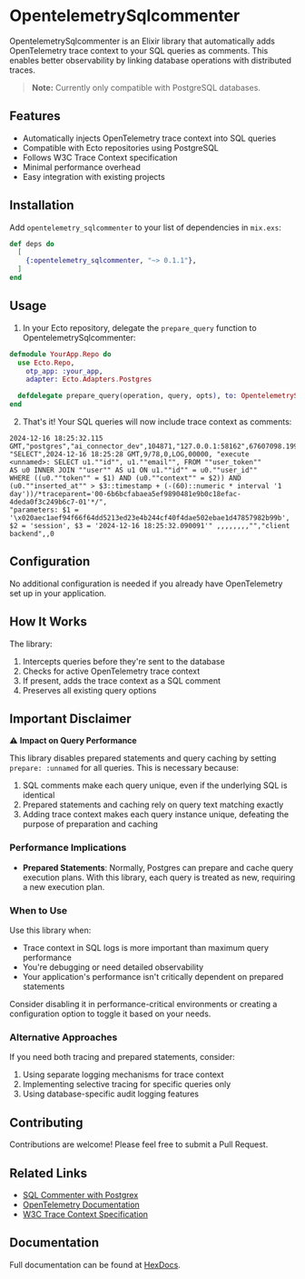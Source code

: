 # OpentelemetrySqlcommenter

OpentelemetrySqlcommenter is an Elixir library that automatically adds
OpenTelemetry trace context to your SQL queries as comments. This enables
better observability by linking database operations with distributed
traces.

> **Note:** Currently only compatible with PostgreSQL databases.

## Features

- Automatically injects OpenTelemetry trace context into SQL queries
- Compatible with Ecto repositories using PostgreSQL
- Follows W3C Trace Context specification
- Minimal performance overhead
- Easy integration with existing projects

## Installation

Add `opentelemetry_sqlcommenter` to your list of dependencies in `mix.exs`:

```elixir
def deps do
  [
    {:opentelemetry_sqlcommenter, "~> 0.1.1"},
  ]
end
```

## Usage

1. In your Ecto repository, delegate the `prepare_query` function to OpentelemetrySqlcommenter:

```elixir
defmodule YourApp.Repo do
  use Ecto.Repo,
    otp_app: :your_app,
    adapter: Ecto.Adapters.Postgres

  defdelegate prepare_query(operation, query, opts), to: OpentelemetrySqlcommenter
end
```

2. That's it! Your SQL queries will now include trace context as comments:

```
2024-12-16 18:25:32.115
GMT,"postgres","ai_connector_dev",104871,"127.0.0.1:58162",67607098.199a7,1,
"SELECT",2024-12-16 18:25:28 GMT,9/78,0,LOG,00000, "execute
<unnamed>: SELECT u1.""id"", u1.""email"", FROM ""user_token""
AS u0 INNER JOIN ""user"" AS u1 ON u1.""id"" = u0.""user_id""
WHERE ((u0.""token"" = $1) AND (u0.""context"" = $2)) AND
(u0.""inserted_at"" > $3::timestamp + (-(60)::numeric * interval '1
day'))/*traceparent='00-6b6bcfabaea5ef9890481e9b0c18efac-4deda0f3c249b6c7-01'*/",
"parameters: $1 =
'\x020aec1aef94f66f64dd5213ed23e4b244cf40f4dae502ebae1d47857982b99b',
$2 = 'session', $3 = '2024-12-16 18:25:32.090091'" ,,,,,,,,"","client
backend",,0
```

## Configuration

No additional configuration is needed if you already have OpenTelemetry set up in your application.

## How It Works

The library:
1. Intercepts queries before they're sent to the database
2. Checks for active OpenTelemetry trace context
3. If present, adds the trace context as a SQL comment
4. Preserves all existing query options

## Important Disclaimer

⚠️ **Impact on Query Performance**

This library disables prepared statements and query caching by setting
`prepare: :unnamed` for all queries. This is necessary because:

1. SQL comments make each query unique, even if the underlying SQL is identical
2. Prepared statements and caching rely on query text matching exactly
3. Adding trace context makes each query instance unique,
defeating the purpose of preparation and caching

### Performance Implications

- **Prepared Statements**: Normally, Postgres can prepare and cache
query execution plans. With this library, each query is treated as new,
requiring a new execution plan.

### When to Use

Use this library when:
- Trace context in SQL logs is more important than maximum query performance
- You're debugging or need detailed observability
- Your application's performance isn't critically dependent on prepared statements

Consider disabling it in performance-critical environments or creating a configuration option to toggle it based on your needs.

### Alternative Approaches

If you need both tracing and prepared statements, consider:
1. Using separate logging mechanisms for trace context
2. Implementing selective tracing for specific queries only
3. Using database-specific audit logging features

## Contributing

Contributions are welcome! Please feel free to submit a Pull Request.

## Related Links

- [SQL Commenter with Postgrex](https://dev.to/dkuku/sql-commenter-with-postgrex-2bfd)
- [OpenTelemetry Documentation](https://opentelemetry.io/docs/)
- [W3C Trace Context Specification](https://www.w3.org/TR/trace-context/)

## Documentation

Full documentation can be found at [HexDocs](https://hexdocs.pm/opentelemetry_sqlcommenter).
